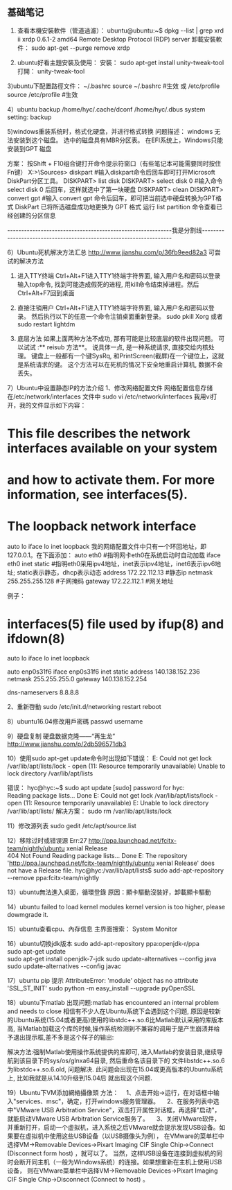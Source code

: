 ## 基础笔记 

1. 查看本機安裝軟件（管道過濾）：
  ubuntu@ubuntu:~$ dpkg --list | grep xrd
  ii  xrdp             0.6.1-2           amd64        Remote Desktop Protocol (RDP) server
  卸載安裝軟件：
  sudo apt-get --purge remove xrdp

2. ubuntu好看主題安裝及使用：
安裝：
sudo apt-get install unity-tweak-tool
打開：
unity-tweak-tool

3)ubuntu下配置路徑文件：
~/.bashrc
source ~/.bashrc  #生效
或
/etc/profile
source /etc/profile  #生效

4）ubuntu backup
/home/hyc/.cache/dconf
/home/hyc/.dbus
system setting:
backup

5)windows重装系统时，格式化硬盘，并进行格式转换
问题描述：
windows 无法安装到这个磁盘。 选中的磁盘具有MBR分区表。 在EFI系统上，Windows只能安装到GPT 磁盘

方案：
按Shift + F10组合键打开命令提示符窗口（有些笔记本可能需要同时按住Fn键）
X:>\Sources> diskpart    #输入diskpart命令后回车即可打开Microsoft DiskPart分区工具。
DISKPART> list disk
DISKPART> select disk 0     #输入命令 select disk 0 后回车，这样就选中了第一块硬盘
DISKPART> clean
DISKPART> convert gpt     #输入 convert gpt 命令后回车，即可把当前选中硬盘转换为GPT格式
DiskPart 已将所选磁盘成功地更换为 GPT 格式
运行 list partition 命令查看已经创建的分区信息

-----------------------------------------------------------我是分割线-------------------------------------------------------------------

6）Ubuntu死机解决方法汇总
http://www.jianshu.com/p/36fb9eed82a3
  可尝试的解决方法
  1. 进入TTY终端
  Ctrl+Alt+F1进入TTY1终端字符界面, 输入用户名和密码以登录
  输入top命令, 找到可能造成假死的进程, 用kill命令结束掉进程。然后Ctrl+Alt+F7回到桌面

  2. 直接注销用户
  Ctrl+Alt+F1进入TTY1终端字符界面, 输入用户名和密码以登录。
  然后执行以下的任意一个命令注销桌面重新登录。
  sudo pkill Xorg
  或者
  sudo restart lightdm

  3. 底层方法
  如果上面两种方法不成功, 那有可能是比较底层的软件出现问题。
  可以试试 :** reisub 方法**。
  说具体一点, 是一种系统请求, 直接交给内核处理。
  键盘上一般都有一个键SysRq, 和PrintScreen(截屏)在一个键位上，这就是系统请求的键。
  这个方法可以在死机的情况下安全地重启计算机, 数据不会丢失。
  
  
7）Ubuntu中设置静态IP的方法介绍
  1、修改网络配置文件 
  网络配置信息存储在/etc/network/interfaces 文件中 
  sudo vi /etc/network/interfaces 
  我用vi打开，我的文件显示如下内容： 
  # This file describes the network interfaces available on your system 
  # and how to activate them. For more information, see interfaces(5). 
  # The loopback network interface 
  auto lo 
  iface lo inet loopback 
  我的网络配置文件中只有一个环回地址，即127.0.0.1。在下面添加： 
  auto eth0 #指明网卡eth0在系统启动时自动加载 
  iface eth0 inet static #指明eth0采用ipv4地址，inet表示ipv4地址，inet6表示ipv6地址; static表示静态，dhcp表示动态 
  address 172.22.112.13 #静态ip 
  netmask 255.255.255.128 #子网掩码 
  gateway 172.22.112.1 #网关地址 
  
  
  例子：
  # interfaces(5) file used by ifup(8) and ifdown(8)
  auto lo
  iface lo inet loopback

  auto enp0s31f6
  iface enp0s31f6 inet static
  address 140.138.152.236
  netmask 255.255.255.0
  gateway 140.138.152.254

  dns-nameservers 8.8.8.8
  
  2、重新啓動
  sudo /etc/init.d/networking restart
  reboot
  
  
8）ubuntu16.04修改用戶密碼
  passwd username
  
  
9）硬盘复制
  硬盘数据克隆——“再生龙”
  http://www.jianshu.com/p/2db596571db3
    
10）使用sudo apt-get update命令时出现如下错误：
    E: Could not get lock /var/lib/apt/lists/lock - open (11: Resource temporarily unavailable)
    Unable to lock directory /var/lib/apt/lists
    
  错误：
    hyc@hyc:~$ sudo apt update
    [sudo] password for hyc:    
    Reading package lists... Done
    E: Could not get lock /var/lib/apt/lists/lock - open (11: Resource temporarily unavailable)
    E: Unable to lock directory /var/lib/apt/lists/
  解决方案：
    sudo rm /var/lib/apt/lists/lock
  
11）修改源列表
  sudo gedit /etc/apt/source.list

12）移除过时或错误源
  Err:27 http://ppa.launchpad.net/fcitx-team/nightly/ubuntu xenial Release       
    404  Not Found
  Reading package lists... Done
  E: The repository 'http://ppa.launchpad.net/fcitx-team/nightly/ubuntu xenial Release' does not have a Release file.
  hyc@hyc:/var/lib/apt/lists$  sudo add-apt-repository --remove ppa:fcitx-team/nightly

13）ubuntu無法進入桌面，循環登錄
  原因：顯卡驅動沒裝好，卸載顯卡驅動
  
14）ubuntu failed to load kernel modules
  kernel version is too higher, please dowmgrade it.
  
15）ubuntu查看cpu、內存信息
  主界面搜索：  System Monitor
  
16）ubuntu切換jdk版本
  sudo add-apt-repository ppa:openjdk-r/ppa  
  sudo apt-get update   
  sudo apt-get install openjdk-7-jdk 
  sudo update-alternatives --config java
  sudo update-alternatives --config javac
 
17）ubuntu pip 提示 AttributeError: 'module' object has no attribute 'SSL_ST_INIT'
  sudo python -m easy_install --upgrade pyOpenSSL
  
18）ubuntu下matlab 出现问题:matlab has encountered an internal problem and needs to close
  相信有不少人在Ubuntu系统下会遇到这个问题, 原因是较新的Ubuntu系统(15.04或者更高)使用的libstdc++.so.6比Matlab默认采用的库版本高, 
  当Matlab加载这个库的时候,操作系统检测到不兼容的调用于是产生崩溃并给予退出提示框,差不多是这个样子的输出:
  
  解决方法:强制Matlab使用操作系统提供的库即可, 进入Matlab的安装目录,继续导航到该目录下的sys/os/glnxa64目录, 然后重命名该目录下的
  文件libstdc++.so.6为libstdc++.so.6.old, 问题解决. 此问题会出现在15.04或更高版本的Ubuntu系统上, 比如我就是从14.10升级到15.04后
  就出现这个问题.

19）Ubuntu下VM添加網絡攝像頭
 方法：
　1、点击开始->运行，在对话框中输入"services、msc"，确定，打开windows服务管理器。
　2、在服务列表中选中"VMware USB Arbitration Service"，双击打开属性对话框，再选择"启动"，就能启动VMware USB Arbitration Service服务了。
　3、关闭VMware软件，并重新打开，启动一个虚拟机，进入系统之后VMware就会提示发现USB设备。如果要在虚拟机中使用这些USB设备（以USB摄像头为例），
   在VMware的菜单栏中选择VM->Removable Devices->Pixart Imaging CIF Single Chip->Connect (Disconnect form host) ，就可以了。
   当然，这样USB设备在连接到虚拟机的同时会断开同主机（一般为Windows系统）的连接。如果想重新在主机上使用USB设备，
   则在VMware菜单栏中选择VM->Removable Devices->Pixart Imaging CIF Single Chip->Disconnect (Connect to host) 。



